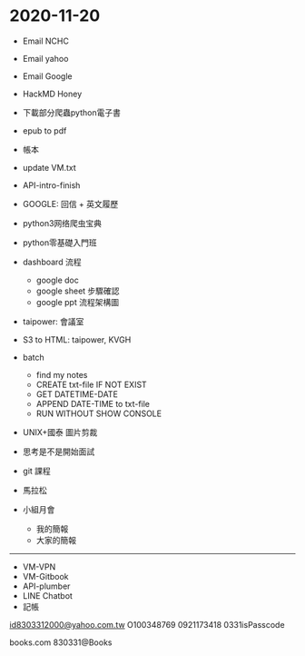 # 2020-11-20

- Email NCHC
- Email yahoo
- Email Google
- HackMD Honey
- 下載部分爬蟲python電子書
- epub to pdf
- 帳本



- update VM.txt
- API-intro-finish
- GOOGLE: 回信 + 英文履歷
- python3网络爬虫宝典
- python零基礎入門班
- dashboard 流程
  - google doc
  - google sheet 步驟確認
  - google ppt 流程架構圖
- taipower: 會議室
- S3 to HTML: taipower, KVGH

- batch
  - find my notes
  - CREATE txt-file IF NOT EXIST
  - GET DATETIME-DATE
  - APPEND DATE-TIME to txt-file
  - RUN WITHOUT SHOW CONSOLE
- UNIX+國泰 圖片剪裁
- 思考是不是開始面試
- git 課程
- 馬拉松
- 小組月會
  - 我的簡報
  - 大家的簡報

---


- VM-VPN
- VM-Gitbook
- API-plumber
- LINE Chatbot
- 記帳

id8303312000@yahoo.com.tw
O100348769
0921173418
0331isPasscode

books.com
830331@Books
